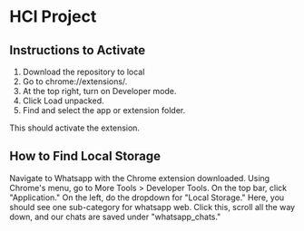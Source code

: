 # HCI Project

## Instructions to Activate
1. Download the repository to local
2. Go to chrome://extensions/.
3. At the top right, turn on Developer mode.
4. Click Load unpacked.
5. Find and select the app or extension folder.

This should activate the extension.

## How to Find Local Storage
Navigate to Whatsapp with the Chrome extension downloaded. Using Chrome's menu, go to More Tools > Developer Tools. On the top bar, click "Application." On the left, do the dropdown for "Local Storage." Here, you should see one sub-category for whatsapp web. Click this, scroll all the way down, and our chats are saved under "whatsapp_chats."